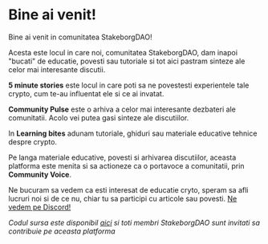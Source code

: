 # Bine ai venit!

Bine ai venit in comunitatea StakeborgDAO!

Acesta este locul in care noi, comunitatea StakeborgDAO, dam inapoi "bucati" de educatie, povesti sau tutoriale si tot aici pastram sinteze ale celor mai interesante discutii.

**5 minute stories** este locul in care poti sa ne povestesti experientele tale crypto, cum te-au influentat ele si ce ai invatat.

**Community Pulse** este o arhiva a celor mai interesante dezbateri ale comunitatii. Acolo vei putea gasi sinteze ale discutiilor.

In **Learning bites** adunam tutoriale, ghiduri sau materiale educative tehnice despre crypto.

Pe langa materiale educative, povesti si arhivarea discutiilor, aceasta platforma este menita si sa actioneze ca o portavoce a comunitatii, prin **Community Voice**.

Ne bucuram sa vedem ca esti interesat de educatie cryto, speram sa afli lucruri noi si de ce nu, chiar tu sa participi cu articole sau povesti. [Ne vedem pe Discord!](https://discord.gg/gZkCnaGA53)

_Codul sursa este disponibil [aici](https://github.com/andreivdev/stakeborgdaocommunity/tree/retype) si toti membri StakeborgDAO sunt invitati sa contribuie pe aceasta platforma_
